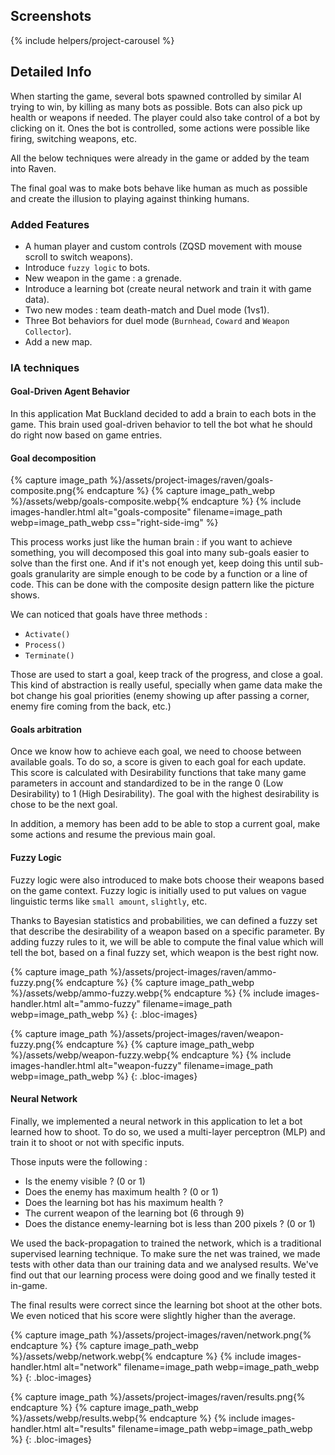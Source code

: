 <!--- Grégoire Boiron <gregoire.boiron@gmail.com> --->
<!--- Copyright (c) 2018-2019 Gregoire Boiron  All Rights Reserved. --->

Screenshots
--------------------
{% include helpers/project-carousel %}

Detailed Info
--------------------
When starting the game, several bots spawned controlled by similar AI trying to win, by killing as many bots as possible.
Bots can also pick up health or weapons if needed. The player could also take control of a bot by clicking on it.
Ones the bot is controlled, some actions were possible like firing, switching weapons, etc.
        
All the below techniques were already in the game or added by the team into Raven.

The final goal was to make bots behave like human as much as possible and create the illusion to playing against thinking humans.

### Added Features
* A human player and custom controls (ZQSD movement with mouse scroll to switch weapons).
* Introduce `fuzzy logic` to bots.
* New weapon in the game : a grenade.
* Introduce a learning bot (create neural network and train it with game data).
* Two new modes : team death-match and Duel mode (1vs1).
* Three Bot behaviors for duel mode (`Burnhead`, `Coward` and `Weapon Collector`).
* Add a new map.

### IA techniques
#### Goal-Driven Agent Behavior
In this application Mat Buckland decided to add a brain to each bots in the game. 
This brain used goal-driven behavior to tell the bot what he should do right now based on game entries.

#### Goal decomposition
{% capture image_path %}/assets/project-images/raven/goals-composite.png{% endcapture %}
{% capture image_path_webp %}/assets/webp/goals-composite.webp{% endcapture %}
{% include images-handler.html alt="goals-composite" filename=image_path webp=image_path_webp css="right-side-img" %}

This process works just like the human brain : if you want to achieve something, you will decomposed this goal into many sub-goals easier to solve than the first one. 
And if it's not enough yet, keep doing this until sub-goals granularity are simple enough to be code by a function or a line of code. 
This can be done with the composite design pattern like the picture shows.

We can noticed that goals have three methods :
* `Activate()`
* `Process()`
* `Terminate()`

Those are used to start a goal, keep track of the progress, and close a goal. 
This kind of abstraction is really useful, specially when game data make the bot change his goal priorities (enemy showing up after passing a corner, enemy fire coming from the back, etc.)

#### Goals arbitration
Once we know how to achieve each goal, we need to choose between available goals. To do so, a score is given to each goal for each update. 
This score is calculated with Desirability functions that take many game parameters in account and standardized to be in the range 0 (Low Desirability) to 1 (High Desirability). 
The goal with the highest desirability is chose to be the next goal.

In addition, a memory has been add to be able to stop a current goal, make some actions and resume the previous main goal.

#### Fuzzy Logic
Fuzzy logic were also introduced to make bots choose their weapons based on the game context. 
Fuzzy logic is initially used to put values on vague linguistic terms like `small amount`, `slightly`, etc.

Thanks to Bayesian statistics and probabilities, we can defined a fuzzy set that describe the desirability of a weapon based on a specific parameter. 
By adding fuzzy rules to it, we will be able to compute the final value which will tell the bot, based on a final fuzzy set, which weapon is the best right now.

{% capture image_path %}/assets/project-images/raven/ammo-fuzzy.png{% endcapture %}
{% capture image_path_webp %}/assets/webp/ammo-fuzzy.webp{% endcapture %}
{% include images-handler.html alt="ammo-fuzzy" filename=image_path webp=image_path_webp %}
{: .bloc-images}

{% capture image_path %}/assets/project-images/raven/weapon-fuzzy.png{% endcapture %}
{% capture image_path_webp %}/assets/webp/weapon-fuzzy.webp{% endcapture %}
{% include images-handler.html alt="weapon-fuzzy" filename=image_path webp=image_path_webp %}
{: .bloc-images}

#### Neural Network
Finally, we implemented a neural network in this application to let a bot learned how to shoot. 
To do so, we used a multi-layer perceptron (MLP) and train it to shoot or not with specific inputs.

Those inputs were the following :
* Is the enemy visible ? (0 or 1)
* Does the enemy has maximum health ? (0 or 1)
* Does the learning bot has his maximum health ?
* The current weapon of the learning bot (6 through 9)
* Does the distance enemy-learning bot is less than 200 pixels ? (0 or 1)

We used the back-propagation to trained the network, which is a traditional supervised learning technique. 
To make sure the net was trained, we made tests with other data than our training data and we analysed results. 
We've find out that our learning process were doing good and we finally tested it in-game.

The final results were correct since the learning bot shoot at the other bots. 
We even noticed that his score were slightly higher than the average.

{% capture image_path %}/assets/project-images/raven/network.png{% endcapture %}
{% capture image_path_webp %}/assets/webp/network.webp{% endcapture %}
{% include images-handler.html alt="network" filename=image_path webp=image_path_webp %}
{: .bloc-images}

{% capture image_path %}/assets/project-images/raven/results.png{% endcapture %}
{% capture image_path_webp %}/assets/webp/results.webp{% endcapture %}
{% include images-handler.html alt="results" filename=image_path webp=image_path_webp %}
{: .bloc-images}